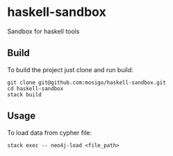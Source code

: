 # haskell-sandbox
Sandbox for haskell tools

Build
-----

To build the project just clone and run build:
```
git clone git@github.com:mosigo/haskell-sandbox.git
cd haskell-sandbox
stack build
```

Usage
-----
To load data from cypher file:
```
stack exec -- neo4j-load <file_path>
```

